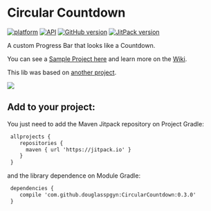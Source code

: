 # Circular Countdown

[![platform](https://img.shields.io/badge/plataform-Android-brightgreen.svg)](https://www.android.com)
[![API](https://img.shields.io/badge/API-16%2B-brightgreen.svg?style=flat)](https://android-arsenal.com/api?level=16)
[![GitHub version](https://badge.fury.io/gh/douglasspgyn%2FCircularCountdown.svg)](https://badge.fury.io/gh/douglasspgyn%2FCircularCountdown)
[![JitPack version](https://jitpack.io/v/douglasspgyn/CircularCountdown.svg)](https://jitpack.io/#douglasspgyn/CircularCountdown)

A custom Progress Bar that looks like a Countdown.

You can see a [Sample Project here](https://github.com/douglasspgyn/CircularCountdownSample) and learn more on the [Wiki](https://github.com/douglasspgyn/CircularCountdown/wiki).

This lib was based on [another project](https://github.com/douglasspgyn/TheFinalCountDownProject).

![](https://i.imgur.com/GQS4Qko.gif)


## Add to your project:

You just need to add the Maven Jitpack repository on Project Gradle:
```xml
 allprojects {
    repositories {
      maven { url 'https://jitpack.io' }
    }
 }
```

and the library dependence on Module Gradle:

```xml
 dependencies {
    compile 'com.github.douglasspgyn:CircularCountdown:0.3.0'
 }
```

